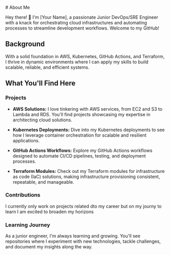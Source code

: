 \# About Me

Hey there! 👋 I'm [Your Name], a passionate Junior DevOps/SRE Engineer with a knack for orchestrating cloud infrastructures and automating processes to streamline development workflows. Welcome to my GitHub!

## Background

With a solid foundation in AWS, Kubernetes, GitHub Actions, and Terraform, I thrive in dynamic environments where I can apply my skills to build scalable, reliable, and efficient systems.

## What You'll Find Here

### Projects

- **AWS Solutions:** I love tinkering with AWS services, from EC2 and S3 to Lambda and RDS. You'll find projects showcasing my expertise in architecting cloud solutions.
  
- **Kubernetes Deployments:** Dive into my Kubernetes deployments to see how I leverage container orchestration for scalable and resilient applications.

- **GitHub Actions Workflows:** Explore my GitHub Actions workflows designed to automate CI/CD pipelines, testing, and deployment processes.

- **Terraform Modules:** Check out my Terraform modules for infrastructure as code (IaC) solutions, making infrastructure provisioning consistent, repeatable, and manageable.

### Contributions

I currently only work on projects related dto my career but on my journy to learn I am excited to broaden my horizons

### Learning Journey

As a junior engineer, I'm always learning and growing. You'll see repositories where I experiment with new technologies, tackle challenges, and document my insights along the way.
